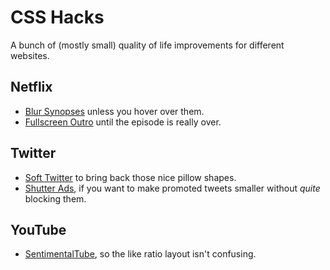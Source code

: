 # CSS Hacks

A bunch of (mostly small) quality of life improvements for different websites.

## Netflix
- [Blur Synopses](https://gitlab.com/Tamschi/css-hacks/raw/master/Netflix/Netflix-blur-synopses.user.css) unless you hover over them.
- [Fullscreen Outro](https://gitlab.com/Tamschi/css-hacks/raw/master/Netflix/Netflix-fullscreen-outro.user.css) until the episode is really over.

## Twitter
- [Soft Twitter](https://gitlab.com/Tamschi/css-hacks/raw/master/Twitter/Soft-Twitter.user.css) to bring back those nice pillow shapes.
- [Shutter Ads](https://gitlab.com/Tamschi/css-hacks/raw/master/Twitter/Twitter-Shutter-Ads.user.css), if you want to make promoted tweets smaller without _quite_ blocking them.

## YouTube
- [SentimentalTube](https://gitlab.com/Tamschi/css-hacks/raw/master/YouTube/SentimentalTube.user.css), so the like ratio layout isn't confusing.